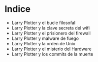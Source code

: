 
# Indice

* Larry Plotter y el bucle filosofal
* Larry Plotter y la clave secreta del wifi
* Larry Plotter y el prisionero del firewall
* Larry Plotter y malware de fuego
* Larry Plotter y la orden de Unix
* Larry Plotter y el misterio del Hardware
* Larry Plotter y los commits de la muerte